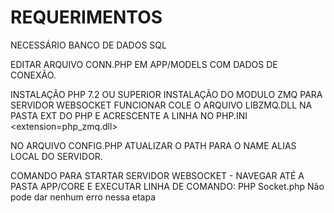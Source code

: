 # REQUERIMENTOS 

NECESSÁRIO BANCO DE DADOS SQL

EDITAR ARQUIVO CONN.PHP EM APP/MODELS COM DADOS DE CONEXÃO.

INSTALAÇÃO PHP 7.2 OU SUPERIOR
INSTALAÇÃO DO MODULO ZMQ PARA SERVIDOR WEBSOCKET FUNCIONAR
COLE O ARQUIVO LIBZMQ.DLL NA PASTA EXT DO PHP E ACRESCENTE A LINHA NO PHP.INI <extension=php_zmq.dll>

NO ARQUIVO CONFIG.PHP ATUALIZAR O PATH PARA O NAME ALIAS LOCAL DO SERVIDOR.

COMANDO PARA STARTAR SERVIDOR WEBSOCKET - NAVEGAR ATÉ A PASTA APP/CORE E EXECUTAR LINHA DE COMANDO: PHP Socket.php
  Não pode dar nenhum erro nessa etapa
